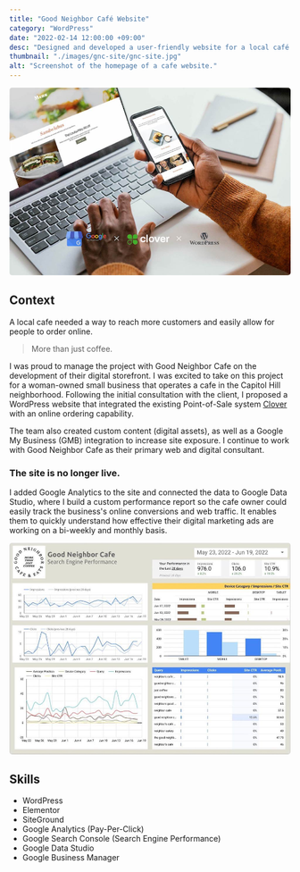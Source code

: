 ```yaml
---
title: "Good Neighbor Café Website"
category: "WordPress"
date: "2022-02-14 12:00:00 +09:00"
desc: "Designed and developed a user-friendly website for a local café using WordPress, focusing on intuitive navigation, brand-aligned visuals, and optimized performance to enhance the café’s online presence."
thumbnail: "./images/gnc-site/gnc-site.jpg"
alt: "Screenshot of the homepage of a cafe website."
---
```


<img src="./images/gnc-site/gnc-site.jpg"
     alt="Screenshot of the homepage of a cafe website."
     style="border-radius: 5px;" />

## Context

A local cafe needed a way to reach more customers and easily allow for people to order online.

> More than just coffee.

I was proud to manage the project with Good Neighbor Cafe on the development of their digital storefront. I was excited to take on this project for a woman-owned small business that operates a cafe in the Capitol Hill neighborhood. Following the initial consultation with the client, I proposed a WordPress website that integrated the existing Point-of-Sale system [Clover](https://www.clover.com/) with an online ordering capability.

The team also created custom content (digital assets), as well as a Google My Business (GMB) integration to increase site exposure. I continue to work with Good Neighbor Cafe as their primary web and digital consultant.

### The site is no longer live.

I added Google Analytics to the site and connected the data to Google Data Studio, where I build a custom performance report so the cafe owner could easily track the business's online conversions and web traffic. It enables them to quickly understand how effective their digital marketing ads are working on a bi-weekly and monthly basis.

<img src="./images/gnc-site/gnc-analytics.jpeg"
     alt="A google data studio dashboard with Good Neighbor Cafe's digital marketing information"
     style="border-radius: 5px;" />

## Skills

- WordPress
- Elementor
- SiteGround
- Google Analytics (Pay-Per-Click)
- Google Search Console (Search Engine Performance)
- Google Data Studio
- Google Business Manager
